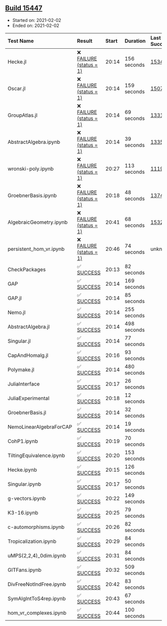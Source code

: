 ## [Build 15447](https://oscarci.mathematik.uni-kl.de/job/oscar/15447/)

* Started on: 2021-02-02
* Ended on: 2021-02-02

| Test Name    | Result | Start | Duration | Last Success | First Failure |
|:-------------|:-------|:------|:---------|:-------------|:--------------|
| Hecke.jl | ❌ [FAILURE (status = 1)](https://oscarci.mathematik.uni-kl.de/job/oscar/15447/artifact/logs/build-15447/Hecke.jl.log) | 20:14 | 156 seconds | [15344](https://oscarci.mathematik.uni-kl.de/job/oscar/15344/) | [15348](https://oscarci.mathematik.uni-kl.de/job/oscar/15348/) |
| Oscar.jl | ❌ [FAILURE (status = 1)](https://oscarci.mathematik.uni-kl.de/job/oscar/15447/artifact/logs/build-15447/Oscar.jl.log) | 20:14 | 159 seconds | [15079](https://oscarci.mathematik.uni-kl.de/job/oscar/15079/) | [15080](https://oscarci.mathematik.uni-kl.de/job/oscar/15080/) |
| GroupAtlas.jl | ❌ [FAILURE (status = 1)](https://oscarci.mathematik.uni-kl.de/job/oscar/15447/artifact/logs/build-15447/GroupAtlas.jl.log) | 20:14 | 69 seconds | [13311](https://oscarci.mathematik.uni-kl.de/job/oscar/13311/) | [13312](https://oscarci.mathematik.uni-kl.de/job/oscar/13312/) |
| AbstractAlgebra.ipynb | ❌ [FAILURE (status = 1)](https://oscarci.mathematik.uni-kl.de/job/oscar/15447/artifact/logs/build-15447/AbstractAlgebra.ipynb.log) | 20:14 | 39 seconds | [13355](https://oscarci.mathematik.uni-kl.de/job/oscar/13355/) | [13356](https://oscarci.mathematik.uni-kl.de/job/oscar/13356/) |
| wronski-poly.ipynb | ❌ [FAILURE (status = 1)](https://oscarci.mathematik.uni-kl.de/job/oscar/15447/artifact/logs/build-15447/wronski-poly.ipynb.log) | 20:27 | 113 seconds | [11192](https://oscarci.mathematik.uni-kl.de/job/oscar/11192/) | [11193](https://oscarci.mathematik.uni-kl.de/job/oscar/11193/) |
| GroebnerBasis.ipynb | ❌ [FAILURE (status = 1)](https://oscarci.mathematik.uni-kl.de/job/oscar/15447/artifact/logs/build-15447/GroebnerBasis.ipynb.log) | 20:18 | 48 seconds | [13748](https://oscarci.mathematik.uni-kl.de/job/oscar/13748/) | [13749](https://oscarci.mathematik.uni-kl.de/job/oscar/13749/) |
| AlgebraicGeometry.ipynb | ❌ [FAILURE (status = 1)](https://oscarci.mathematik.uni-kl.de/job/oscar/15447/artifact/logs/build-15447/AlgebraicGeometry.ipynb.log) | 20:41 | 68 seconds | [15322](https://oscarci.mathematik.uni-kl.de/job/oscar/15322/) | [15323](https://oscarci.mathematik.uni-kl.de/job/oscar/15323/) |
| persistent_hom_vr.ipynb | ❌ [FAILURE (status = 1)](https://oscarci.mathematik.uni-kl.de/job/oscar/15447/artifact/logs/build-15447/persistent_hom_vr.ipynb.log) | 20:46 | 74 seconds | unknown | unknown |
| CheckPackages | ✅ [SUCCESS](https://oscarci.mathematik.uni-kl.de/job/oscar/15447/artifact/logs/build-15447/CheckPackages.log) | 20:13 | 82 seconds |  |  |
| GAP | ✅ [SUCCESS](https://oscarci.mathematik.uni-kl.de/job/oscar/15447/artifact/logs/build-15447/GAP.log) | 20:14 | 169 seconds |  |  |
| GAP.jl | ✅ [SUCCESS](https://oscarci.mathematik.uni-kl.de/job/oscar/15447/artifact/logs/build-15447/GAP.jl.log) | 20:14 | 85 seconds |  |  |
| Nemo.jl | ✅ [SUCCESS](https://oscarci.mathematik.uni-kl.de/job/oscar/15447/artifact/logs/build-15447/Nemo.jl.log) | 20:14 | 255 seconds |  |  |
| AbstractAlgebra.jl | ✅ [SUCCESS](https://oscarci.mathematik.uni-kl.de/job/oscar/15447/artifact/logs/build-15447/AbstractAlgebra.jl.log) | 20:14 | 498 seconds |  |  |
| Singular.jl | ✅ [SUCCESS](https://oscarci.mathematik.uni-kl.de/job/oscar/15447/artifact/logs/build-15447/Singular.jl.log) | 20:14 | 77 seconds |  |  |
| CapAndHomalg.jl | ✅ [SUCCESS](https://oscarci.mathematik.uni-kl.de/job/oscar/15447/artifact/logs/build-15447/CapAndHomalg.jl.log) | 20:16 | 93 seconds |  |  |
| Polymake.jl | ✅ [SUCCESS](https://oscarci.mathematik.uni-kl.de/job/oscar/15447/artifact/logs/build-15447/Polymake.jl.log) | 20:14 | 480 seconds |  |  |
| JuliaInterface | ✅ [SUCCESS](https://oscarci.mathematik.uni-kl.de/job/oscar/15447/artifact/logs/build-15447/JuliaInterface.log) | 20:17 | 26 seconds |  |  |
| JuliaExperimental | ✅ [SUCCESS](https://oscarci.mathematik.uni-kl.de/job/oscar/15447/artifact/logs/build-15447/JuliaExperimental.log) | 20:18 | 12 seconds |  |  |
| GroebnerBasis.jl | ✅ [SUCCESS](https://oscarci.mathematik.uni-kl.de/job/oscar/15447/artifact/logs/build-15447/GroebnerBasis.jl.log) | 20:14 | 32 seconds |  |  |
| NemoLinearAlgebraForCAP | ✅ [SUCCESS](https://oscarci.mathematik.uni-kl.de/job/oscar/15447/artifact/logs/build-15447/NemoLinearAlgebraForCAP.log) | 20:14 | 19 seconds |  |  |
| CohP1.ipynb | ✅ [SUCCESS](https://oscarci.mathematik.uni-kl.de/job/oscar/15447/artifact/logs/build-15447/CohP1.ipynb.log) | 20:19 | 70 seconds |  |  |
| TiltingEquivalence.ipynb | ✅ [SUCCESS](https://oscarci.mathematik.uni-kl.de/job/oscar/15447/artifact/logs/build-15447/TiltingEquivalence.ipynb.log) | 20:20 | 153 seconds |  |  |
| Hecke.ipynb | ✅ [SUCCESS](https://oscarci.mathematik.uni-kl.de/job/oscar/15447/artifact/logs/build-15447/Hecke.ipynb.log) | 20:15 | 126 seconds |  |  |
| Singular.ipynb | ✅ [SUCCESS](https://oscarci.mathematik.uni-kl.de/job/oscar/15447/artifact/logs/build-15447/Singular.ipynb.log) | 20:17 | 50 seconds |  |  |
| g-vectors.ipynb | ✅ [SUCCESS](https://oscarci.mathematik.uni-kl.de/job/oscar/15447/artifact/logs/build-15447/g-vectors.ipynb.log) | 20:22 | 149 seconds |  |  |
| K3-16.ipynb | ✅ [SUCCESS](https://oscarci.mathematik.uni-kl.de/job/oscar/15447/artifact/logs/build-15447/K3-16.ipynb.log) | 20:25 | 79 seconds |  |  |
| c-automorphisms.ipynb | ✅ [SUCCESS](https://oscarci.mathematik.uni-kl.de/job/oscar/15447/artifact/logs/build-15447/c-automorphisms.ipynb.log) | 20:26 | 82 seconds |  |  |
| Tropicalization.ipynb | ✅ [SUCCESS](https://oscarci.mathematik.uni-kl.de/job/oscar/15447/artifact/logs/build-15447/Tropicalization.ipynb.log) | 20:29 | 84 seconds |  |  |
| uMPS(2,2,4)_0dim.ipynb | ✅ [SUCCESS](https://oscarci.mathematik.uni-kl.de/job/oscar/15447/artifact/logs/build-15447/uMPS-2-2-4-_0dim.ipynb.log) | 20:31 | 84 seconds |  |  |
| GITFans.ipynb | ✅ [SUCCESS](https://oscarci.mathematik.uni-kl.de/job/oscar/15447/artifact/logs/build-15447/GITFans.ipynb.log) | 20:32 | 509 seconds |  |  |
| DivFreeNotIndFree.ipynb | ✅ [SUCCESS](https://oscarci.mathematik.uni-kl.de/job/oscar/15447/artifact/logs/build-15447/DivFreeNotIndFree.ipynb.log) | 20:42 | 83 seconds |  |  |
| SymAlgIntToS4rep.ipynb | ✅ [SUCCESS](https://oscarci.mathematik.uni-kl.de/job/oscar/15447/artifact/logs/build-15447/SymAlgIntToS4rep.ipynb.log) | 20:43 | 67 seconds |  |  |
| hom_vr_complexes.ipynb | ✅ [SUCCESS](https://oscarci.mathematik.uni-kl.de/job/oscar/15447/artifact/logs/build-15447/hom_vr_complexes.ipynb.log) | 20:44 | 100 seconds |  |  |
